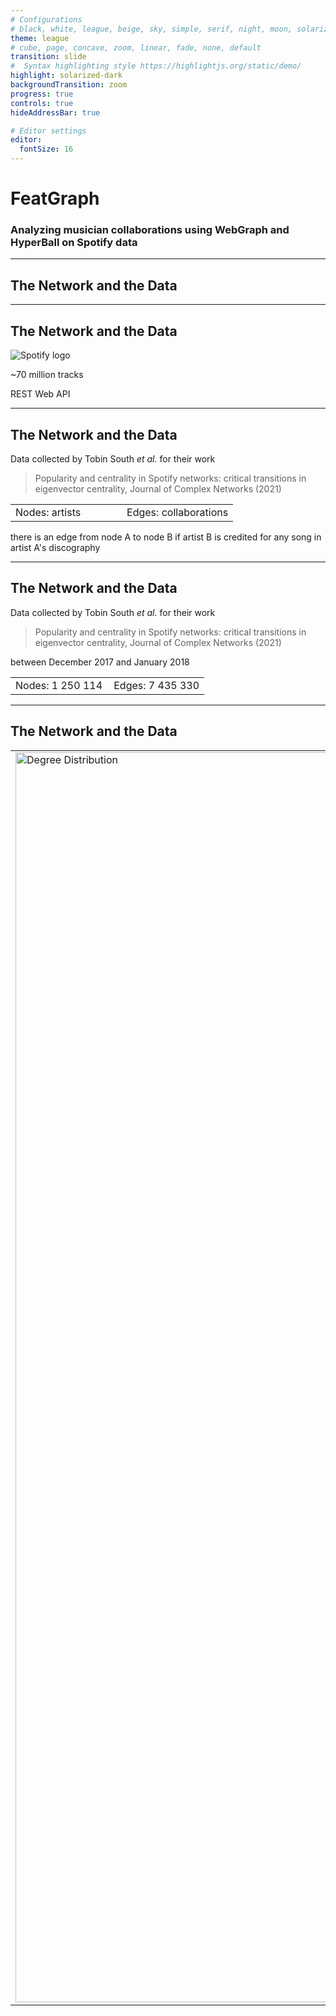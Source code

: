 ```yaml
---
# Configurations
# black, white, league, beige, sky, simple, serif, night, moon, solarized
theme: league
# cube, page, concave, zoom, linear, fade, none, default
transition: slide
#  Syntax highlighting style https://highlightjs.org/static/demo/
highlight: solarized-dark
backgroundTransition: zoom
progress: true
controls: true
hideAddressBar: true

# Editor settings
editor:
  fontSize: 16
---
```


# FeatGraph

### Analyzing musician collaborations using WebGraph and HyperBall on Spotify data

---

<!-- .slide: data-auto-animate -->

## The Network and the Data

---

<!-- .slide: data-auto-animate -->

## The Network and the Data

![Spotify logo](https://upload.wikimedia.org/wikipedia/commons/2/26/Spotify_logo_with_text.svg)

<p> ~70 million tracks  <!-- .element: class="fragment " data-fragment-index="1" --> </p>
<p> REST Web API  <!-- .element: class="fragment " data-fragment-index="2" --> </p>

---

<!-- .slide: data-auto-animate -->

## The Network and the Data

Data collected by Tobin South _et al._ for their work

> Popularity and centrality in Spotify networks: critical transitions
> in eigenvector centrality, Journal of Complex Networks (2021)

<table style="width:100%;" ><tr>
  <td style="text-align:left;width:50%">Nodes: artists</td>
  <td style="text-align:right;width:50%">Edges: collaborations</td>
</tr></table><!-- .element: class="fragment " data-fragment-index="1" -->

<p> there is an edge from node A to node B if artist B is credited for any song in artist A's discography </p><!-- .element: class="fragment " data-fragment-index="2" -->

---

<!-- .slide: data-auto-animate -->

## The Network and the Data

Data collected by Tobin South _et al._ for their work

> Popularity and centrality in Spotify networks: critical transitions
> in eigenvector centrality, Journal of Complex Networks (2021)

between December 2017 and January 2018

<table style="width:100%;" ><tr>
  <td style="width:50%;text-align:left;">Nodes: 1 250 114</td>
  <td style="width:50%;text-align:right;">Edges: 7 435 330</td>
</tr></table>

---

<!-- .slide: data-auto-animate -->

## The Network and the Data

<table><tr>
<td><img alt="Degree Distribution" src="https://gist.githubusercontent.com/ChromaticIsobar/ce60492f849668e1d64d370ea7440e93/raw/degrees.png"
style="height:50vh" /></td>
<td><img alt="Distances Distribution" src="https://gist.githubusercontent.com/ChromaticIsobar/ce60492f849668e1d64d370ea7440e93/raw/distances.png"
style="height:50vh" /></td>
</tr></table>
